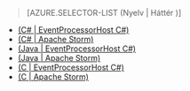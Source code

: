 > [AZURE.SELECTOR-LIST (Nyelv | Háttér )]
- [(C# | EventProcessorHost C#)](../articles/service-bus-event-hubs-csharp-ephcs-getstarted.md)
- [(C# | Apache Storm)](../articles/service-bus-event-hubs-csharp-storm-getstarted.md)
- [(Java | EventProcessorHost C#)](../articles/service-bus-event-hubs-java-ephcs-getstarted.md)
- [(Java | Apache Storm)](../articles/service-bus-event-hubs-java-storm-getstarted.md)
- [(C | EventProcessorHost C#)](../articles/service-bus-event-hubs-c-ephcs-getstarted.md)
- [(C | Apache Storm)](../articles/service-bus-event-hubs-c-storm-getstarted.md)


<!--HONumber=Jun16_HO2-->


